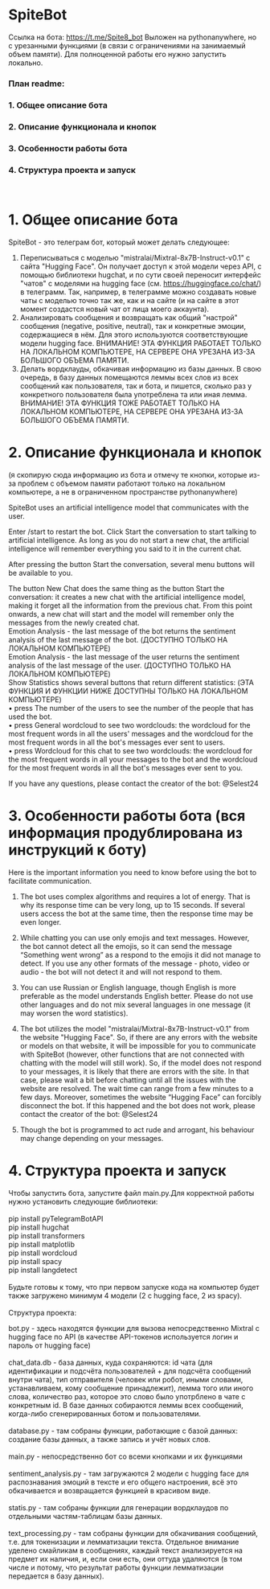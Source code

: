 # SpiteBot
Ссылка на бота: https://t.me/Spite8_bot
Выложен на pythonanywhere, но с урезанными функциями (в связи с ограничениями на занимаемый объем памяти).
Для полноценной работы его нужно запустить локально.
<br>

### План readme:
### 1. Общее описание бота
### 2. Описание функционала и кнопок
### 3. Особенности работы бота
### 4. Структура проекта и запуск

<br>

# 1. Общее описание бота
SpiteBot - это телеграм бот, который может делать следующее:

1. Переписываться с моделью "mistralai/Mixtral-8x7B-Instruct-v0.1" с сайта "Hugging Face". Он получает доступ к этой модели через API, с помощью библиотеки hugchat, и по сути своей переносит интерфейс "чатов" с моделями на hugging face (см. https://huggingface.co/chat/) в телеграмм. Так, например, в телеграмме можно создавать новые чаты с моделью точно так же, как и на сайте (и на сайте в этот момент создастся новый чат от лица моего аккаунта).
2. Анализировать сообщения и возвращать как общий "настрой" сообщения (negative, positive, neutral), так и конкретные эмоции, содержащиеся в нём. Для этого используются соответствующие модели hugging face.
ВНИМАНИЕ! ЭТА ФУНКЦИЯ РАБОТАЕТ ТОЛЬКО НА ЛОКАЛЬНОМ КОМПЬЮТЕРЕ, НА СЕРВЕРЕ ОНА УРЕЗАНА ИЗ-ЗА БОЛЬШОГО ОБЪЕМА ПАМЯТИ.
3. Делать вордклауды, обкачивая информацию из базы данных. В свою очередь, в базу данных помещаются леммы всех слов из всех сообщений как пользователя, так и бота, и пишется, сколько раз у конкретного пользователя была употреблена та или иная лемма.
ВНИМАНИЕ! ЭТА ФУНКЦИЯ ТОЖЕ РАБОТАЕТ ТОЛЬКО НА ЛОКАЛЬНОМ КОМПЬЮТЕРЕ, НА СЕРВЕРЕ ОНА УРЕЗАНА ИЗ-ЗА БОЛЬШОГО ОБЪЕМА ПАМЯТИ.

# 2. Описание функционала и кнопок
(я скопирую сюда информацию из бота и отмечу те кнопки, которые из-за проблем с объемом памяти работают только на локальном компьютере, а не в ограниченном пространстве pythonanywhere)

SpiteBot uses an artificial intelligence model that communicates with the user.

Enter /start to restart the bot.
Click Start the conversation to start talking to artificial intelligence. As long as you do not start a new chat, the artificial intelligence will remember everything you said to it in the current chat.

After pressing the button Start the conversation, several menu buttons will be available to you.

The button New Chat does the same thing as the button Start the conversation: it creates a new chat with the artificial intelligence model, making it forget all the information from the previous chat. From this point onwards, a new chat will start and the model will remember only the messages from the newly created chat.<br>
Emotion Analysis - the last message of the bot returns the sentiment analysis of the last message of the bot. (ДОСТУПНО ТОЛЬКО НА ЛОКАЛЬНОМ КОМПЬЮТЕРЕ)<br>
Emotion Analysis - the last message of the user returns the sentiment analysis of the last message of the user. (ДОСТУПНО ТОЛЬКО НА ЛОКАЛЬНОМ КОМПЬЮТЕРЕ)<br>
Show Statistics shows several buttons that return different statistics: (ЭТА ФУНКЦИЯ И ФУНКЦИИ НИЖЕ ДОСТУПНЫ ТОЛЬКО НА ЛОКАЛЬНОМ КОМПЬЮТЕРЕ)<br>
• press The number of the users to see the number of the people that has used the bot.<br>
• press General wordcloud to see two wordclouds: the wordcloud for the most frequent words in all the users' messages and the wordcloud for the most frequent words in all the bot's messages ever sent to users.<br>
• press Wordcloud for this chat to see two wordclouds: the wordcloud for the most frequent words in all your messages to the bot and the wordcloud for the most frequent words in all the bot's messages ever sent to you.<br>

If you have any questions, please contact the creator of the bot: @Selest24

# 3. Особенности работы бота (вся информация продублирована из инструкций к боту)
Here is the important information you need to know before using the bot to facilitate communication.

1. The bot uses complex algorithms and requires a lot of energy. That is why its response time can be very long, up to 15 seconds. If several users access the bot at the same time, then the response time may be even longer.

2. While chatting you can use only emojis and text messages. However, the bot cannot detect all the emojis, so it can send the message “Something went wrong” as a respond to the emojis it did not manage to detect. If you use any other formats of the message - photo, video or audio - the bot will not detect it and will not respond to them.

3. You can use Russian or English language, though English is more preferable as the model understands English better. Please do not use other languages and do not mix several languages in one message (it may worsen the word statistics).

4. The bot utilizes the model "mistralai/Mixtral-8x7B-Instruct-v0.1" from the website "Hugging Face". So, if there are any errors with the website or models on that website, it will be impossible for you to communicate with SpiteBot (however, other functions that are not connected with chatting with the model will still work). So, if the model does not respond to your messages, it is likely that there are errors with the site. In that case, please wait a bit before chatting until all the issues with the website are resolved. The wait time can range from a few minutes to a few days. Moreover, sometimes the website “Hugging Face” can forcibly disconnect the bot. If this happened and the bot does not work, please contact the creator of the bot: @Selest24

5. Though the bot is programmed to act rude and arrogant, his behaviour may change depending on your messages.

# 4. Структура проекта и запуск

Чтобы запустить бота, запустите файл main.py.Для корректной работы нужно установить следующие библиотеки:<br><br>
pip install pyTelegramBotAPI<br>
pip install hugchat<br>
pip install transformers<br>
pip install matplotlib<br>
pip install wordcloud<br>
pip install spacy<br>
pip install langdetect<br><br>
Будьте готовы к тому, что при первом запуске кода на компьютер будет также загружено минимум 4 модели (2 с hugging face, 2 из spacy).<br><br>
Структура проекта:
<br>

bot.py - здесь находятся функции для вызова непосредственно Mixtral с hugging face по API (в качестве API-токенов используется логин и пароль от hugging face)<br><br>
chat_data.db - база данных, куда сохраняются: id чата (для идентификации и подсчёта пользователей + для подсчёта сообщений внутри чата), тип отправителя (человек или робот, иными словами, устанавливаем, кому сообщение принадлежит), лемма того или иного слова, количество раз, которое это слово было употрблено в чате с конкретным id. В базе данных собираются леммы всех сообщений, когда-либо сгенерированных ботом и пользователями.<br><br>
database.py - там собраны функции, работающие с базой данных: создание базы данных, а также запись и учёт новых слов.<br><br>
main.py - непосредственно бот со всеми кнопками и их функциями<br><br>
sentiment_analysis.py - там загружаются 2 модели с hugging face для распознавания эмоций в тексте и его общего настроения, всё это обкачивается и возвращается функцией в красивом виде.<br><br>
statis.py - там собраны функции для генерации вордклаудов по отдельными частям-таблицам базы данных.<br><br>
text_processing.py - там собраны функции для обкачивания сообщений, т.е. для токенизации и лемматизации текста. Отдельное внимание уделено смайликам в сообщениях, каждый текст анализируется на предмет их наличия, и, если они есть, они оттуда удаляются (в том числе и потому, что результат работы функции лемматизации передается в базу данных).

